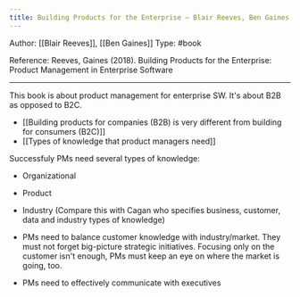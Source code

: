 ```yaml
---
title: Building Products for the Enterprise – Blair Reeves, Ben Gaines
---
```


Author: [[Blair Reeves]], [[Ben Gaines]]
Type: #book 

Reference:
Reeves, Gaines (2018). Building Products for the Enterprise: Product Management in Enterprise Software

---

This book is about product management for enterprise SW. It's about B2B as opposed to B2C.

- [[Building products for companies (B2B) is very different from building for consumers (B2C)]]
- [[Types of knowledge that product managers need]]

Successfuly PMs need several types of knowledge:
- Organizational
- Product
- Industry
(Compare this with Cagan who specifies business, customer, data and industry types of knowledge)

- PMs need to balance customer knowledge with industry/market. They must not forget big-picture strategic initiatives. Focusing only on the customer isn't enough, PMs must keep an eye on where the market is going, too.
- PMs need to effectively communicate with executives